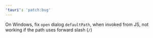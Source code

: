 ```yaml
---
'tauri': 'patch:bug'
---
```


On Windows, fix `open` dialog `defaultPath`, when invoked from JS, not working if the path uses forward slash (`/`)
